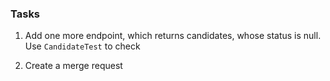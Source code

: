 ### Tasks

1. Add one more endpoint, which returns candidates, whose status is null. 
Use `CandidateTest` to check

2. Create a merge request
